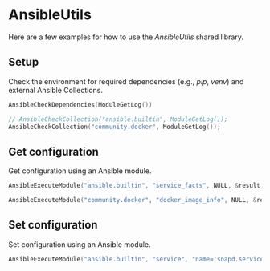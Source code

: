 # AnsibleUtils

Here are a few examples for how to use the *AnsibleUtils* shared library.

## Setup

Check the environment for required dependencies (e.g., *pip*, *venv*) and external Ansible Collections.

```c
AnsibleCheckDependencies(ModuleGetLog())
```

```c
// AnsibleCheckCollection("ansible.builtin", ModuleGetLog());
AnsibleCheckCollection("community.docker", ModuleGetLog());
```

## Get configuration

Get configuration using an Ansible module.

```c
AnsibleExecuteModule("ansible.builtin", "service_facts", NULL, &result, ModuleGetLog());
```

```c
AnsibleExecuteModule("community.docker", "docker_image_info", NULL, &result, ModuleGetLog());
```

## Set configuration

Set configuration using an Ansible module.

```c
AnsibleExecuteModule("ansible.builtin", "service", "name='snapd.service' state='stopped'", NULL, ModuleGetLog());
```
